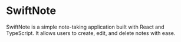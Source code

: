 # SwiftNote

SwiftNote is a simple note-taking application built with React and TypeScript. It allows users to create, edit, and delete notes with ease.